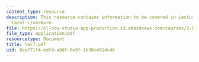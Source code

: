 ```yaml
---
content_type: resource
description: This resource contains information to be covered in Lecture 7 by Prof.
  Carol Livermore.
file: https://ol-ocw-studio-app-production.s3.amazonaws.com/courses/2-001-mechanics-materials-i-fall-2006/8ee771f4edfda8df0e9f1b38c491dc46_lec7.pdf
file_type: application/pdf
resourcetype: Document
title: lec7.pdf
uid: 8ee771f4-edfd-a8df-0e9f-1b38c491dc46
---
```

